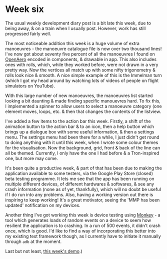 # Week six

The usual weekly development diary post is a bit late this week, due to being away, & on a train when I usually post. However, work has still progressed fairly well.

The most noticeable addition this week is a huge volume of extra manoeuvres - the manoeuvre catalogue file is now over two thousand lines! I've now got about seventy five percent of all the manoeuvres I found on [OpenAero](http://openaero.net) encoded in components, & drawable in app. This also includes ones with rolls, which, while they worked before, were not drawn in a very pretty way. Now the vertices all match up with some nifty trigonometry & rolls look nice & smooth. A nice simple example of this is the Immelman turn (which I got my head around by watching lots of videos of people on flight simulators on YouTube).

With this large number of new manoeuvres, the manoeuvres list started looking a bit daunting & made finding specific manouevres hard. To fix this, I implemented a spinner to allow users to select a manoeuvre category (one element moves, loops, etc. & then that changes the contents of the listview.

I've added a few items to the action bar this week. Firstly, a shift of the animation button to the action bar & to an icon, then a help button which brings up a dialogue box with some useful information, & then a settings menu. The settings menu had been there for a while, I just didn't get round to doing anything with it until this week, when I wrote some colour themes for the visualisation. Now the background, grid, front & back of the line can all be themed. Currently, I only have the one I had before & a Tron-inspired one, but more may come.

It's been quite a productive week, & part of that has been due to making the application available to some testers, via the Google Play Store (closed) beta testing programme. It lets me see that the app has been running on multiple different devices, of different hardwares & softwares, & see any crash information (none as of yet, thankfully), which will no doubt be useful if I do run into any problems. Also, having a working version out there is inspiring to keep working! It's a great motivator, seeing the 'MMP has been updated' notification on my devices.

Another thing I've got working this week is device testing using [Monkey](https://developer.android.com/tools/help/monkey.html) - a tool which generates loads of random events on a device to seem how resilient the application is to crashing. In a run of 500 events, it didn't crash once, which is good. I'd like to find a way of incorporating this better into my existing test framework though, as I currently have to initiate it manually through `adb` at the moment.

Last but not least, [this week's demo](https://www.youtube.com/watch?v=2vzyJESAEvU&index=6&list=PLFyZMqjrwPwacU4OqQyIyKR6jJGp6z2Kw).)
